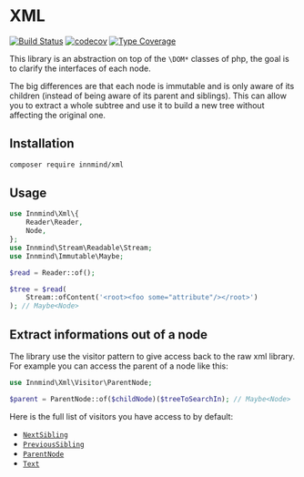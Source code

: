 # XML

[![Build Status](https://github.com/innmind/xml/workflows/CI/badge.svg?branch=master)](https://github.com/innmind/xml/actions?query=workflow%3ACI)
[![codecov](https://codecov.io/gh/innmind/xml/branch/develop/graph/badge.svg)](https://codecov.io/gh/innmind/xml)
[![Type Coverage](https://shepherd.dev/github/innmind/xml/coverage.svg)](https://shepherd.dev/github/innmind/xml)

This library is an abstraction on top of the `\DOM*` classes of php, the goal is to clarify the interfaces of each node.

The big differences are that each node is immutable and is only aware of its children (instead of being aware of its parent and siblings). This can allow you to extract a whole subtree and use it to build a new tree without affecting the original one.

## Installation

```sh
composer require innmind/xml
```

## Usage

```php
use Innmind\Xml\{
    Reader\Reader,
    Node,
};
use Innmind\Stream\Readable\Stream;
use Innmind\Immutable\Maybe;

$read = Reader::of();

$tree = $read(
    Stream::ofContent('<root><foo some="attribute"/></root>')
); // Maybe<Node>
```

## Extract informations out of a node

The library use the visitor pattern to give access back to the raw xml library. For example you can access the parent of a node like this:

```php
use Innmind\Xml\Visitor\ParentNode;

$parent = ParentNode::of($childNode)($treeToSearchIn); // Maybe<Node>
```

Here is the full list of visitors you have access to by default:

* [`NextSibling`](src/Visitor/NextSibling.php)
* [`PreviousSibling`](src/Visitor/PreviousSibling.php)
* [`ParentNode`](src/Visitor/ParentNode.php)
* [`Text`](src/Visitor/Text.php)
